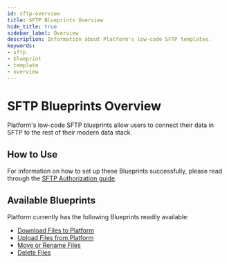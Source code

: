 ```yaml
---
id: sftp-overview
title: SFTP Blueprints Overview
hide_title: true
sidebar_label: Overview
description: Information about Platform's low-code SFTP templates.
keywords:
- sftp
- blueprint
- template
- overview
---
```


# SFTP Blueprints Overview

Platform's low-code SFTP blueprints allow users to connect their data in SFTP to the rest of their modern data stack.


## How to Use
For information on how to set up these Blueprints successfully, please read through the [SFTP Authorization guide](sftp-authorization.md).


## Available Blueprints
Platform currently has the following Blueprints readily available:

- [Download Files to Platform](sftp-download-files.md)
- [Upload Files from Platform](sftp-upload-files.md)
- [Move or Rename Files](sftp-move-or-rename-files.md)
- [Delete Files](sftp-delete-files.md)

